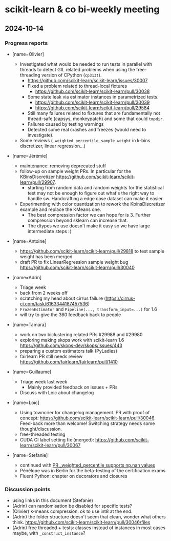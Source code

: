 # scikit-learn & co bi-weekly meeting

## 2024-10-14

### Progress reports

- [name=Olivier]
  - Investigated what would be needed to run tests in parallel
with threads to detect GIL related problems when using the free-threading
version of CPython (`cp313t`).
      - https://github.com/scikit-learn/scikit-learn/issues/30007
      - Fixed a problem related to thread-local fixtures
          - https://github.com/scikit-learn/scikit-learn/pull/30038
      - Some state leak via estimator instances in parametrized tests.
          - https://github.com/scikit-learn/scikit-learn/pull/30039
          - https://github.com/scikit-learn/scikit-learn/pull/29584
      - Still many failures related to fixtures that are fundamentally not thread-safe (capsys, monkeypatch) and some that could `tmpdir`.
      - Failures caused by testing warnings
      - Detected some real crashes and freezes (would need to investigate).
  - Some reviews (`_weighted_percentile`, `sample_weight` in k-bins discretizer, linear regression...)

- [name=Jérémie]
    - maintenance: removing deprecated stuff
    - follow-up on sample weight PRs. In particular for the KBinsDiscretizer https://github.com/scikit-learn/scikit-learn/pull/29907.
        - starting from random data and random weights for the statistical test may not be enough to figure out what's the right way to handle sw. Handcrafting a edge case dataset can make it easier.
    - Experimenting with color quantization to rework the KbinsDiscretizer example and replace the KMeans one.
        - The best compression factor we can hope for is 3. Further compression beyond sklearn can increase that.
        - The dtypes we use doesn't make it easy so we have large intermediate steps :(

- [name=Antoine]
    - https://github.com/scikit-learn/scikit-learn/pull/29818 to test sample weight has been merged
    - draft PR to fix LinearRegression sample weight bug
    https://github.com/scikit-learn/scikit-learn/pull/30040

- [name=Adrin]
    - Triage week
    - back from 2 weeks off
    - scratching my head about cirrus failure (https://cirrus-ci.com/task/6163344187457536)
    - `FrozenEstimator` and `Pipeline(..., transform_input=...)` for 1.6
    - will try to give the 360 feedback back to people

- [name=Tamara]
    - work on two biclustering related PRs #29988 and #29980
    - exploring making skops work with scikit-learn 1.6 https://github.com/skops-dev/skops/issues/443
    - preparing a custom estimators talk (PyLadies)
    - fairlearn PR still needs review https://github.com/fairlearn/fairlearn/pull/1410

- [name=Guillaume]
    - Triage week last week
        - Mainly provided feedback on issues + PRs
    - Discuss with Loic about changelog

- [name=Loïc]
    - Using towncrier for changelog management. PR with proof of concept: https://github.com/scikit-learn/scikit-learn/pull/30046. Feed-back more than welcome! Switching strategy needs some thought/discussion.
    - free-threaded testing
    - CUDA CI label setting fix (merged): https://github.com/scikit-learn/scikit-learn/pull/30067

- [name=Stefanie]
    - continued with [PR _weighted_percentile supports np.nan values](https://github.com/scikit-learn/scikit-learn/pull/29034)
    - Pénélope was in Berlin for the beta-testing of the certification exams
    - Fluent Python: chapter on decorators and closures

### Discussion points

- using links in this document (Stefanie)
- (Adrin) can randomisation be disabled for specific tests?
- (Olivier) k-means compression: ok to use int8 at the end.
- (Adrin) the folder structure doesn't seem that clean, wonder what others think. https://github.com/scikit-learn/scikit-learn/pull/30046/files
- (Adrin) free threaded + tests: classes instead of instances in most cases maybe, with `_construct_instance`?
